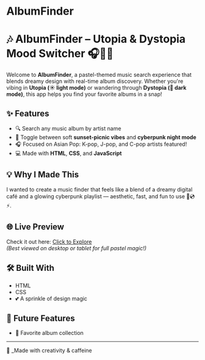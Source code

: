 # AlbumFinder
# 🎶 AlbumFinder – Utopia & Dystopia Mood Switcher 🎧🌅🌌

Welcome to **AlbumFinder**, a pastel-themed music search experience that blends dreamy design with real-time album discovery. Whether you're vibing in **Utopia (☀️ light mode)** or wandering through **Dystopia (🌙 dark mode)**, this app helps you find your favorite albums in a snap!

## ✨ Features
- 🔍 Search any music album by artist name
- 🎨 Toggle between soft **sunset-picnic vibes** and **cyberpunk night mode**
- 🎧 Focused on Asian Pop: K-pop, J-pop, and C-pop artists featured!
- 💻 Made with **HTML**, **CSS**, and **JavaScript**

## 💡 Why I Made This
I wanted to create a music finder that feels like a blend of a dreamy digital café and a glowing cyberpunk playlist — aesthetic, fast, and fun to use 🌸💿⚡️.

## 🌐 Live Preview
Check it out here: [Click to Explore](https://xinyashan1.github.io/xinyashanportfolio/AlbumFinder)  
*(Best viewed on desktop or tablet for full pastel magic!)*

## 🛠️ Built With
- HTML
- CSS
- 💕 A sprinkle of design magic

## 💭 Future Features
- 🎀 Favorite album collection

  
---

📸 _Made with creativity & caffeine 

